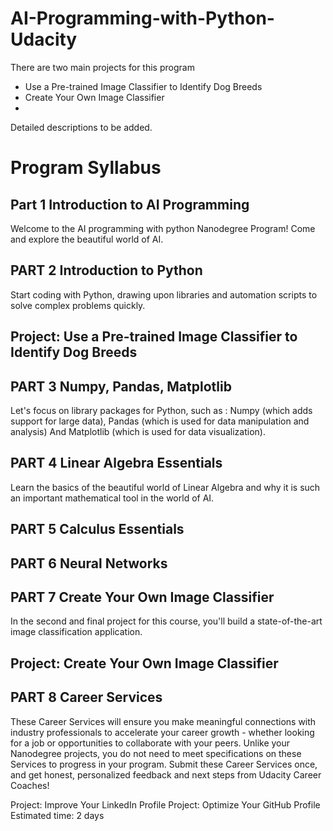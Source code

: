 # AI-Programming-with-Python-Udacity

There are two main projects for this program

- Use a Pre-trained Image Classifier to Identify Dog Breeds
- Create Your Own Image Classifier
- 
Detailed descriptions to be added.

# Program Syllabus
## Part 1 Introduction to AI Programming
Welcome to the AI programming with python Nanodegree Program! Come and explore the beautiful world of AI.

## PART 2 Introduction to Python
Start coding with Python, drawing upon libraries and automation scripts to solve complex problems quickly.

## Project: Use a Pre-trained Image Classifier to Identify Dog Breeds

## PART 3 Numpy, Pandas, Matplotlib
Let's focus on library packages for Python, such as : Numpy (which adds support for large data), Pandas (which is used for data manipulation and analysis) And Matplotlib (which is used for data visualization).

## PART 4 Linear Algebra Essentials
Learn the basics of the beautiful world of Linear Algebra and why it is such an important mathematical tool in the world of AI.

## PART 5 Calculus Essentials

## PART 6 Neural Networks

## PART 7 Create Your Own Image Classifier
In the second and final project for this course, you'll build a state-of-the-art image classification application.

## Project: Create Your Own Image Classifier

## PART 8 Career Services
These Career Services will ensure you make meaningful connections with industry professionals to accelerate your career growth - whether looking for a job or opportunities to collaborate with your peers. Unlike your Nanodegree projects, you do not need to meet specifications on these Services to progress in your program. Submit these Career Services once, and get honest, personalized feedback and next steps from Udacity Career Coaches!

Project: Improve Your LinkedIn Profile
Project: Optimize Your GitHub Profile
Estimated time: 2 days
